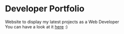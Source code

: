 # Developer Portfolio

Website to display my latest projects as a Web Developer <br>
You can have a look at it <a href="https://www.amcasep.com/" target="_blank">here</a> :)
